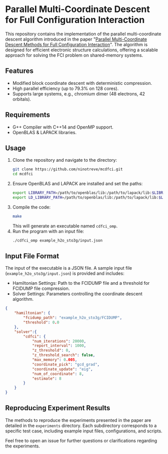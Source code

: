 # Parallel Multi-Coordinate Descent for Full Configuration Interaction

This repository contains the implementation of the parallel multi-coordinate descent algorithm introduced in the paper "[Parallel Multi-Coordinate Descent Methods for Full Configuration Interaction](https://arxiv.org/abs/2411.07565)". The algorithm is designed for efficient electronic structure calculations, offering a scalable approach for solving the FCI problem on shared-memory systems.

## Features
- Modified block coordinate descent with deterministic compression.
- High parallel efficiency (up to 79.3% on 128 cores).
- Supports large systems, e.g., chromium dimer (48 electrons, 42 orbitals).

## Requirements
- G++ Compiler with C++14 and OpenMP support.
- OpenBLAS & LAPACK libraries.

## Usage
1. Clone the repository and navigate to the directory:
   ```bash
   git clone https://github.com/ninotreve/mcdfci.git
   cd mcdfci
   ```
2. Ensure OpenBLAS and LAPACK are installed and set the paths:
   ```bash
   export LIBRARY_PATH=/path/to/openblas/lib:/path/to/lapack/lib:$LIBRARY_PATH
   export LD_LIBRARY_PATH=/path/to/openblas/lib:/path/to/lapack/lib:$LD_LIBRARY_PATH
   ```
3. Compile the code:
   ```bash
   make
   ```
   This will generate an executable named ```cdfci_omp```.
4. Run the program with an input file:
   ```bash
   ./cdfci_omp example_h2o_sto3g/input.json
   ```

## Input File Format
The input of the executable is a JSON file. A sample input file (`example_h2o_sto3g/input.json`) is provided and includes:

- Hamiltonian Settings: Path to the FCIDUMP file and a threshold for FCIDUMP file compression.
- Solver Settings: Parameters controlling the coordinate descent algorithm.

```json
{
    "hamiltonian": {
        "fcidump_path": "example_h2o_sto3g/FCIDUMP",
        "threshold": 0.0
    },
    "solver":{
        "cdfci": {
            "num_iterations": 20000,
            "report_interval": 1000,
            "z_threshold": 0,
            "z_threshold_search": false,
            "max_memory": 0.005,
            "coordinate_pick": "gcd_grad",
            "coordinate_update": "eig",
            "num_of_coordinate": 8,
            "estimate": 8
        }
    }
}
```

## Reproducing Experiment Results
The methods to reproduce the experiments presented in the paper are detailed in the `experiments` directory. Each subdirectory corresponds to a specific test case, including example input files, configurations, and scripts.

Feel free to open an issue for further questions or clarifications regarding the experiments.
